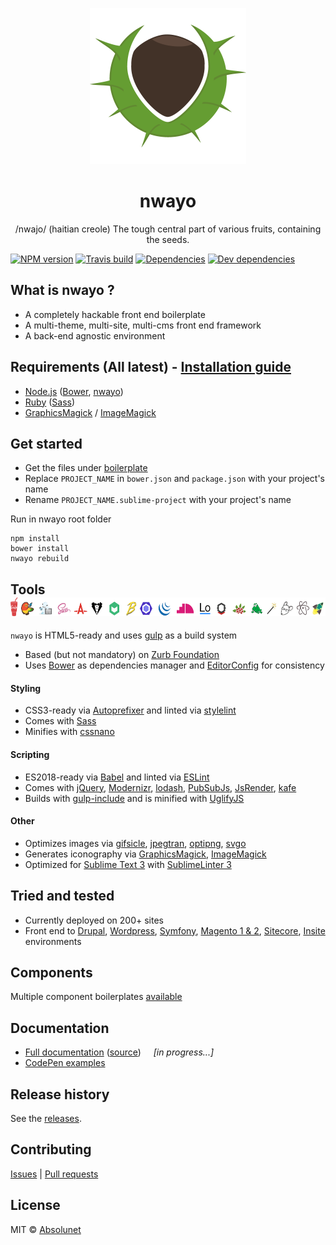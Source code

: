 <p align="center">
	<img src="https://github.com/absolunet/nwayo/raw/master/ressources/images/nwayo.png" width="250" height="250" alt="nwayo">
</p>
<h1 align="center"><strong>nwayo</strong></h1>
<p align="center">/nwajo/ (haitian creole) The tough central part of various fruits, containing the seeds.</p>

[![NPM version](https://img.shields.io/npm/v/@absolunet/nwayo-workflow.svg)](https://www.npmjs.com/package/@absolunet/nwayo-workflow)
[![Travis build](https://api.travis-ci.org/absolunet/nwayo.svg?branch=master)](https://travis-ci.org/absolunet/nwayo/builds)
[![Dependencies](https://david-dm.org/absolunet/nwayo/status.svg)](https://david-dm.org/absolunet/nwayo)
[![Dev dependencies](https://david-dm.org/absolunet/nwayo/dev-status.svg)](https://david-dm.org/absolunet/nwayo?type=dev)
<br>

## What is nwayo ?
- A completely hackable front end boilerplate
- A multi-theme, multi-site, multi-cms front end framework
- A back-end agnostic environment



## Requirements (All latest) - [Installation guide](docs/requirements)
- [Node.js](https://nodejs.org) ([Bower](https://bower.io), [nwayo](https://www.npmjs.com/package/@absolunet/nwayo-cli))
- [Ruby](https://www.ruby-lang.org) ([Sass](http://sass-lang.com))
- [GraphicsMagick](http://www.graphicsmagick.org) / [ImageMagick](https://www.imagemagick.org)



## Get started
 - Get the files under [boilerplate](boilerplate)
 - Replace `PROJECT_NAME` in `bower.json` and `package.json` with your project's name
 - Rename `PROJECT_NAME.sublime-project` with your project's name

Run in nwayo root folder
```shell
npm install
bower install
nwayo rebuild
```



## Tools &nbsp; <img src="https://github.com/absolunet/nwayo/raw/master/ressources/images/vendors.png" width="600" height="30" alt="nwayo vendors">
`nwayo` is HTML5-ready and uses [gulp](http://gulpjs.com) as a build system

- Based (but not mandatory) on [Zurb Foundation](https://foundation.zurb.com)
- Uses [Bower](https://bower.io) as dependencies manager and [EditorConfig](http://editorconfig.org) for consistency

#### Styling
- CSS3-ready via [Autoprefixer](https://github.com/postcss/autoprefixer) and linted via [stylelint](https://stylelint.io/)
- Comes with [Sass](http://sass-lang.com)
- Minifies with [cssnano](http://cssnano.co)

#### Scripting
- ES2018-ready via [Babel](https://babeljs.io) and linted via [ESLint](http://eslint.org)
- Comes with [jQuery](https://jquery.com), [Modernizr](https://modernizr.com), [lodash](https://lodash.com), [PubSubJs](https://github.com/mroderick/PubSubJS), [JsRender](https://www.jsviews.com), [kafe](http://absolunet.github.io/kafe)
- Builds with [gulp-include](https://www.npmjs.com/package/@absolunet/gulp-include) and is minified with [UglifyJS](http://lisperator.net/uglifyjs)

#### Other
- Optimizes images via [gifsicle](https://www.lcdf.org/gifsicle), [jpegtran](http://libjpeg-turbo.virtualgl.org), [optipng](http://optipng.sourceforge.net), [svgo](https://github.com/svg/svgo)
- Generates iconography via [GraphicsMagick](http://www.graphicsmagick.org), [ImageMagick](https://www.imagemagick.org)
- Optimized for [Sublime Text 3](https://www.sublimetext.com) with [SublimeLinter 3](http://www.sublimelinter.com)



## Tried and tested
 - Currently deployed on 200+ sites
 - Front end to [Drupal](https://www.drupal.org), [Wordpress](https://wordpress.org), [Symfony](https://symfony.com), [Magento 1 & 2](https://magento.com), [Sitecore](https://www.sitecore.net), [Insite](http://www.insitesoft.com) environments

## Components
Multiple component boilerplates [available](https://github.com/absolunet/nwayo-components)

[//]: # (Doc)

## Documentation
- [Full documentation](https://absolunet.github.io/nwayo) ([source](docs))  &nbsp; &nbsp; _[in progress...]_
- [CodePen examples](https://codepen.io/collection/XJWozK/)

[//]: # (/Doc)

## Release history
See the [releases](https://github.com/absolunet/nwayo/releases).

## Contributing
[Issues](https://github.com/absolunet/nwayo/issues) | [Pull requests](https://github.com/absolunet/nwayo/pulls)

[//]: # (Doc)

## License
MIT © [Absolunet](https://absolunet.com)

[//]: # (/Doc)
